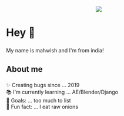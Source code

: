 <div align="center">
    <img src="https://profile-counter.glitch.me/mahwish-dev/count.svg?"  />
  </div>
  
  ###
  
  <h1 align="left">Hey 👋</h1>
  
  ###
  
  <p align="left">My name is mahwish and I'm from india!</p>
  
  ###
  
  <h2 align="left">About me</h2>
  
  ###
  
  <p align="left">✨ Creating bugs since ... 2019<br>📚 I'm currently learning ... AE/Blender/Django<br>🎯 Goals: ... too much to list<br>🎲 Fun fact: ... I eat raw onions</p>
  
  </div>
